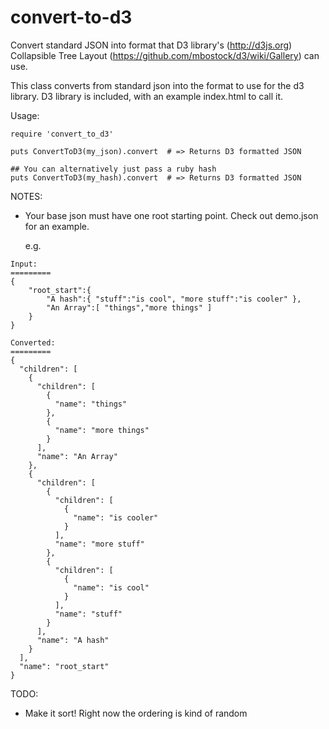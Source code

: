convert-to-d3
=============

Convert standard JSON into format that D3 library's (http://d3js.org) Collapsible Tree Layout (https://github.com/mbostock/d3/wiki/Gallery) can use. 

This class converts from standard json into the format to use for the d3 library.
D3 library is included, with an example index.html to call it.

Usage:
```
require 'convert_to_d3'

puts ConvertToD3(my_json).convert  # => Returns D3 formatted JSON

## You can alternatively just pass a ruby hash
puts ConvertToD3(my_hash).convert  # => Returns D3 formatted JSON
```

NOTES:
- Your base json must have one root starting point. Check out demo.json for an example.

    e.g.
```
Input:
=========
{
    "root_start":{
        "A hash":{ "stuff":"is cool", "more stuff":"is cooler" },
        "An Array":[ "things","more things" ]
    }
}

Converted:
=========
{
  "children": [
    {
      "children": [
        {
          "name": "things"
        },
        {
          "name": "more things"
        }
      ],
      "name": "An Array"
    },
    {
      "children": [
        {
          "children": [
            {
              "name": "is cooler"
            }
          ],
          "name": "more stuff"
        },
        {
          "children": [
            {
              "name": "is cool"
            }
          ],
          "name": "stuff"
        }
      ],
      "name": "A hash"
    }
  ],
  "name": "root_start"
}
```


TODO:
- Make it sort! Right now the ordering is kind of random
